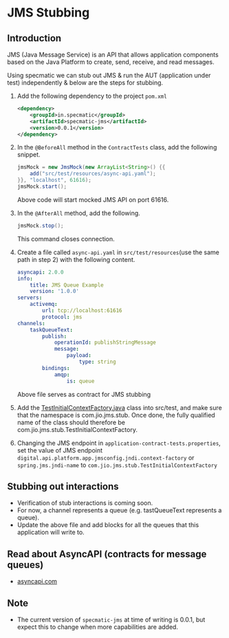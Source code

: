 # JMS Stubbing

## Introduction

JMS (Java Message Service) is an API that allows application components based on the Java Platform to create, send, receive, and read messages.

Using specmatic we can stub out JMS & run the AUT (application under test) independently & below are the steps for stubbing.

1. Add the following dependency to the project `pom.xml`
    ```xml
    <dependency>
        <groupId>in.specmatic</groupId>
        <artifactId>specmatic-jms</artifactId>
        <version>0.0.1</version>
    </dependency>
    ```
   
2. In the `@BeforeAll` method in the `ContractTests` class, add the following snippet.
    ```java
    jmsMock = new JmsMock(new ArrayList<String>() {{
        add("src/test/resources/async-api.yaml");
    }}, "localhost", 61616);
    jmsMock.start();
    ```
   Above code will start mocked JMS API on port 61616.


3. In the `@AfterAll` method, add the following.
    ```java
    jmsMock.stop();
    ```
   This command closes connection.


4. Create a file called `async-api.yaml` in `src/test/resources`(use the same path in step 2) with the following content.
    ```yaml
    asyncapi: 2.0.0
    info:
        title: JMS Queue Example
        version: '1.0.0'
    servers:
        activemq:
            url: tcp://localhost:61616
            protocol: jms
    channels:
        taskQueueText:
            publish:
                operationId: publishStringMessage
                message:
                    payload:
                        type: string
            bindings:
                amqp:
                    is: queue
    ```
   Above file serves as contract for JMS stubbing


6. Add the [TestInitialContextFactory.java](jms-stub-code/TestInitialContextFactory.java) class into src/test, and make sure that the namespace is com.jio.jms.stub. Once done, the fully qualified name of the class should therefore be com.jio.jms.stub.TestInitialContextFactory.


7. Changing the JMS endpoint in
     `application-contract-tests.properties`, set the value of JMS endpoint `digital.api.platform.app.jmsconfig.jndi.context-factory` or `spring.jms.jndi-name` to `com.jio.jms.stub.TestInitialContextFactory`

## Stubbing out interactions

* Verification of stub interactions is coming soon.
* For now, a channel represents a queue (e.g. tastQueueText represents a queue).
* Update the above file and add blocks for all the queues that this application will write to.

## Read about AsyncAPI (contracts for message queues)

* [asyncapi.com](https://asyncapi.com)

## Note

* The current version of `specmatic-jms` at time of writing is 0.0.1, but expect this to change when more capabilities are added.
